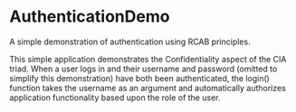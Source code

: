 # AuthenticationDemo
A simple demonstration of authentication using RCAB principles.

This simple application demonstrates the Confidentiality aspect of the CIA triad. When a user logs in and their username and password (omitted to simplify this demonstration) have both been authenticated, the login() function takes the username as an argument and automatically authorizes application functionality based upon the role of the user.

